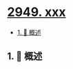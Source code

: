 # [2949. xxx](https://github.com/Tdahuyou/TNotes.leetcode/tree/main/notes/2949.%20xxx)

<!-- region:toc -->

- [1. 📝 概述](#1--概述)

<!-- endregion:toc -->

## 1. 📝 概述
